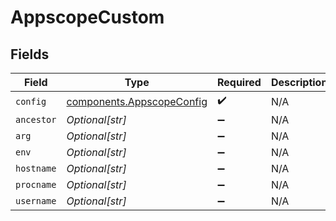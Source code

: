 # AppscopeCustom


## Fields

| Field                                                                  | Type                                                                   | Required                                                               | Description                                                            |
| ---------------------------------------------------------------------- | ---------------------------------------------------------------------- | ---------------------------------------------------------------------- | ---------------------------------------------------------------------- |
| `config`                                                               | [components.AppscopeConfig](../../models/components/appscopeconfig.md) | :heavy_check_mark:                                                     | N/A                                                                    |
| `ancestor`                                                             | *Optional[str]*                                                        | :heavy_minus_sign:                                                     | N/A                                                                    |
| `arg`                                                                  | *Optional[str]*                                                        | :heavy_minus_sign:                                                     | N/A                                                                    |
| `env`                                                                  | *Optional[str]*                                                        | :heavy_minus_sign:                                                     | N/A                                                                    |
| `hostname`                                                             | *Optional[str]*                                                        | :heavy_minus_sign:                                                     | N/A                                                                    |
| `procname`                                                             | *Optional[str]*                                                        | :heavy_minus_sign:                                                     | N/A                                                                    |
| `username`                                                             | *Optional[str]*                                                        | :heavy_minus_sign:                                                     | N/A                                                                    |